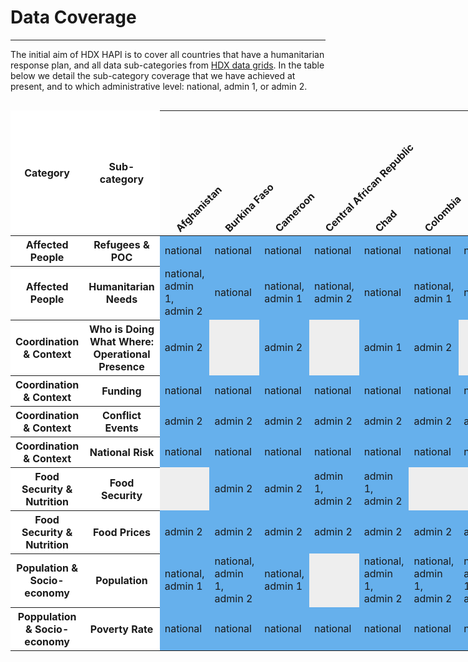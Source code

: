 # Data Coverage

---

The initial aim of HDX HAPI is to cover all countries that have a
humanitarian response plan, and all data sub-categories from
[HDX data grids](https://data.humdata.org/dashboards/overview-of-data-grids).
In the table below we detail the sub-category coverage that we have achieved
at present, and to which administrative level: national, admin 1, or admin 2.

<style>
  .data-cell {
    background-color: #66B0EC; /* HDX sapphire light */;
  }
  .empty-cell {
    background-color: #EEE;
  }

  /* rotating the national names */
  th.rotate {
    white-space: nowrap;
    vertical-align: bottom;
    text-align: left;
    height: 200px;
  }
  th.rotate > div {
    transform: translate(20px, 5px) rotate(-45deg);
    width: 1px;
  }

/* Only Erika understands this part */
.container {
  overflow-x: hidden;
  overflow-y: hidden;
  position: relative;
  width: 1200px;
}
thead tr th:first-child, thead tr th:nth-child(2) {
  height: 100%;
}
thead tr:first-child th {
  border-left: 0;
  border-right: 0;
}
thead tr:first-child th:first-child, thead tr:first-child th:nth-child(2) {
  border: 0;
}
tr > th:first-child,
tr > td:first-child,
tr > th:nth-child(2),
tr > td:nth-child(2) {
  background-color: #FFF;
  left: 0;
  position: sticky;
  z-index: 2;
}
tr > th:nth-child(2),
tr > td:nth-child(2) {
  left: 115px;
  z-index: 1;
}

/* overrides */
.md-typeset table:not([class]) {
  border: none;
  display: table;
}
.md-typeset table:not([class]) td:not([align]),
.md-typeset table:not([class]) th:not([align]) {
  line-height: 16px;
  vertical-align: bottom;
}
.md-typeset__scrollwrap {
  margin: 1em 0 1em -16px;
}

</style>

<div class="container">
<table>
  <thead>
    <tr>
      <th class="horizontal">Category</th>
      <th class="horizontal">Sub-category</th>
      <th class="rotate"><div><span>Afghanistan</span></div></th>
      <th class="rotate"><div><span>Burkina Faso</span></div></th>
      <th class="rotate"><div><span>Cameroon</span></div></th>
      <th class="rotate"><div><span>Central African Republic</span></div></th>
      <th class="rotate"><div><span>Chad</span></div></th>
      <th class="rotate"><div><span>Colombia</span></div></th>
      <th class="rotate"><div><span>Democratic Republic of the Congo</span></div></th>
      <th class="rotate"><div><span>El Salvador</span></div></th>
      <th class="rotate"><div><span>Ethiopia</span></div></th>
      <th class="rotate"><div><span>Guatemala</span></div></th>
      <th class="rotate"><div><span>Haiti</span></div></th>
      <th class="rotate"><div><span>Honduras</span></div></th>
      <th class="rotate"><div><span>Mali</span></div></th>
      <th class="rotate"><div><span>Mozambique</span></div></th>
      <th class="rotate"><div><span>Myanmar</span></div></th>
      <th class="rotate"><div><span>Niger</span></div></th>
      <th class="rotate"><div><span>Nigeria</span></div></th>
      <th class="rotate"><div><span>State of Palestine</span></div></th>
      <th class="rotate"><div><span>Somalia</span></div></th>
      <th class="rotate"><div><span>South Sudan</span></div></th>
      <th class="rotate"><div><span>Sudan</span></div></th>
      <th class="rotate"><div><span>Syrian Arab Republic</span></div></th>
      <th class="rotate"><div><span>Ukraine</span></div></th>
      <th class="rotate"><div><span>Venezuela (Bolivarian Republic of)</span></div></th>
      <th class="rotate"><div><span>Yemen</span></div></th>
    </tr>
  </thead>
  <tbody>
    <tr>
      <th>Affected People</th>
      <th>Refugees & POC</th>
      <td class="data-cell">national</td>
      <td class="data-cell">national</td>
      <td class="data-cell">national</td>
      <td class="data-cell">national</td>
      <td class="data-cell">national</td>
      <td class="data-cell">national</td>
      <td class="data-cell">national</td>
      <td class="data-cell">national</td>
      <td class="data-cell">national</td>
      <td class="data-cell">national</td>
      <td class="data-cell">national</td>
      <td class="data-cell">national</td>
      <td class="data-cell">national</td>
      <td class="data-cell">national</td>
      <td class="data-cell">national</td>
      <td class="data-cell">national</td>
      <td class="data-cell">national</td>
      <td class="data-cell">national</td>
      <td class="data-cell">national</td>
      <td class="data-cell">national</td>
      <td class="data-cell">national</td>
      <td class="data-cell">national</td>
      <td class="data-cell">national</td>
      <td class="data-cell">national</td>
      <td class="data-cell">national</td>
    </tr>
    <tr>
      <th>Affected People</th>
      <th>Humanitarian Needs</th>
      <td class="data-cell">national, admin 1, admin 2</td>
      <td class="data-cell">national</td>
      <td class="data-cell">national, admin 1</td>
      <td class="data-cell">national, admin 2</td>
      <td class="data-cell">national</td>
      <td class="data-cell">national, admin 1</td>
      <td class="data-cell">national</td>
      <td class="data-cell">national</td>
      <td class="data-cell">national</td>
      <td class="data-cell">national, admin 2</td>
      <td class="data-cell">national, admin 2</td>
      <td class="data-cell">national, admin 2</td>
      <td class="data-cell">national, admin 1, admin 2</td>
      <td class="data-cell">national, admin 2</td>
      <td class="data-cell">national, admin 1</td>
      <td class="data-cell">national, admin 2</td>
      <td class="data-cell">national, admin 2</td>
      <td class="empty-cell"></td>
      <td class="data-cell">national, admin 2</td>
      <td class="data-cell">national, admin 2</td>
      <td class="data-cell">national, admin 2</td>
      <td class="data-cell">national</td>
      <td class="data-cell">national</td>
      <td class="data-cell">national, admin 2</td>
      <td class="data-cell">national, admin 2</td>
    </tr>
    <tr>
      <th>Coordination & Context</th>
      <th>Who is Doing What Where: Operational Presence</th>
      <td class="data-cell">admin 2</td>
      <td class="empty-cell"></td>
      <td class="data-cell">admin 2</td>
      <td class="empty-cell"></td>
      <td class="data-cell">admin 1</td>
      <td class="data-cell">admin 2</td>
      <td class="empty-cell"></td>
      <td class="empty-cell"></td>
      <td class="data-cell">national</td>
      <td class="data-cell">admin 2</td>
      <td class="data-cell">admin 2</td>
      <td class="data-cell">admin 2</td>
      <td class="data-cell">admin 2</td>
      <td class="data-cell">admin 2</td>
      <td class="empty-cell"></td>
      <td class="empty-cell"></td>
      <td class="data-cell">admin 2</td>
      <td class="data-cell">national</td>
      <td class="empty-cell"></td>
      <td class="data-cell">national</td>
      <td class="data-cell">national</td>
      <td class="empty-cell"></td>
      <td class="empty-cell"></td>
      <td class="data-cell">admin 2</td>
      <td class="data-cell">admin 2</td>
    </tr>
    <tr>
      <th>Coordination & Context</th>
      <th>Funding</th>
      <td class="data-cell">national</td>
      <td class="data-cell">national</td>
      <td class="data-cell">national</td>
      <td class="data-cell">national</td>
      <td class="data-cell">national</td>
      <td class="data-cell">national</td>
      <td class="data-cell">national</td>
      <td class="data-cell">national</td>
      <td class="data-cell">national</td>
      <td class="data-cell">national</td>
      <td class="data-cell">national</td>
      <td class="data-cell">national</td>
      <td class="data-cell">national</td>
      <td class="data-cell">national</td>
      <td class="data-cell">national</td>
      <td class="data-cell">national</td>
      <td class="data-cell">national</td>
      <td class="data-cell">national</td>
      <td class="data-cell">national</td>
      <td class="data-cell">national</td>
      <td class="data-cell">national</td>
      <td class="data-cell">national</td>
      <td class="data-cell">national</td>
      <td class="data-cell">national</td>
      <td class="data-cell">national</td>
    </tr>
    <tr>
      <th>Coordination & Context</th>
      <th>Conflict Events</th>
      <td class="data-cell">admin 2</td>
      <td class="data-cell">admin 2</td>
      <td class="data-cell">admin 2</td>
      <td class="data-cell">admin 2</td>
      <td class="data-cell">admin 2</td>
      <td class="data-cell">admin 2</td>
      <td class="data-cell">admin 2</td>
      <td class="data-cell">national</td>
      <td class="data-cell">admin 2</td>
      <td class="data-cell">national</td>
      <td class="data-cell">admin 2</td>
      <td class="data-cell">national</td>
      <td class="data-cell">admin 2</td>
      <td class="data-cell">admin 2</td>
      <td class="data-cell">admin 2</td>
      <td class="data-cell">admin 2</td>
      <td class="data-cell">admin 2</td>
      <td class="data-cell">admin 2</td>
      <td class="data-cell">admin 2</td>
      <td class="data-cell">admin 2</td>
      <td class="data-cell">admin 2</td>
      <td class="data-cell">admin 2</td>
      <td class="data-cell">admin 2</td>
      <td class="data-cell">admin 2</td>
      <td class="data-cell">admin 2</td>
    </tr>
    <tr>
      <th>Coordination & Context</th>
      <th>National Risk</th>
      <td class="data-cell">national</td>
      <td class="data-cell">national</td>
      <td class="data-cell">national</td>
      <td class="data-cell">national</td>
      <td class="data-cell">national</td>
      <td class="data-cell">national</td>
      <td class="data-cell">national</td>
      <td class="data-cell">national</td>
      <td class="data-cell">national</td>
      <td class="data-cell">national</td>
      <td class="data-cell">national</td>
      <td class="data-cell">national</td>
      <td class="data-cell">national</td>
      <td class="data-cell">national</td>
      <td class="data-cell">national</td>
      <td class="data-cell">national</td>
      <td class="data-cell">national</td>
      <td class="data-cell">national</td>
      <td class="data-cell">national</td>
      <td class="data-cell">national</td>
      <td class="data-cell">national</td>
      <td class="data-cell">national</td>
      <td class="data-cell">national</td>
      <td class="data-cell">national</td>
      <td class="data-cell">national</td>
    </tr>
    <tr>
      <th>Food Security & Nutrition</th>
      <th>Food Security</th>
      <td class="empty-cell"></td>
      <td class="data-cell">admin 2</td>
      <td class="data-cell">admin 2</td>
      <td class="data-cell">admin 1, admin 2</td>
      <td class="data-cell">admin 1, admin 2</td>
      <td class="empty-cell"></td>
      <td class="empty-cell"></td>
      <td class="empty-cell"></td>
      <td class="empty-cell"></td>
      <td class="empty-cell"></td>
      <td class="empty-cell"></td>
      <td class="empty-cell"></td>
      <td class="data-cell">admin 2</td>
      <td class="empty-cell"></td>
      <td class="empty-cell"></td>
      <td class="data-cell">admin 1, admin 2</td>
      <td class="data-cell">admin 1, admin 2</td>
      <td class="empty-cell"></td>
      <td class="empty-cell"></td>
      <td class="empty-cell"></td>
      <td class="empty-cell"></td>
      <td class="empty-cell"></td>
      <td class="empty-cell"></td>
      <td class="empty-cell"></td>
      <td class="empty-cell"></td>
    </tr>
    <tr>
      <th>Food Security & Nutrition</th>
      <th>Food Prices</th>
      <td class="data-cell">admin 2</td>
      <td class="data-cell">admin 2</td>
      <td class="data-cell">admin 2</td>
      <td class="data-cell">admin 2</td>
      <td class="data-cell">admin 2</td>
      <td class="data-cell">admin 2</td>
      <td class="data-cell">admin 2</td>
      <td class="data-cell">admin 2</td>
      <td class="data-cell">admin 2</td>
      <td class="data-cell">admin 2</td>
      <td class="data-cell">admin 2</td>
      <td class="data-cell">admin 2</td>
      <td class="data-cell">admin 2</td>
      <td class="data-cell">admin 2</td>
      <td class="data-cell">admin 2</td>
      <td class="data-cell">admin 2</td>
      <td class="data-cell">admin 2</td>
      <td class="data-cell">admin 2</td>
      <td class="data-cell">admin 2</td>
      <td class="data-cell">admin 2</td>
      <td class="data-cell">admin 2</td>
      <td class="data-cell">admin 2</td>
      <td class="data-cell">admin 2</td>
      <td class="empty-cell"></td>
      <td class="data-cell">admin 2</td>
    </tr>
    <tr>
      <th>Population & Socio-economy</th>
      <th>Population</th>
      <td class="data-cell">national, admin 1</td>
      <td class="data-cell">national, admin 1, admin 2</td>
      <td class="data-cell">national, admin 1</td>
      <td class="empty-cell"></td>
      <td class="data-cell">national, admin 1, admin 2</td>
      <td class="data-cell">national, admin 1, admin 2</td>
      <td class="data-cell">national, admin 1, admin 2</td>
      <td class="data-cell">national, admin 1, admin 2</td>
      <td class="data-cell">national, admin 1, admin 2</td>
      <td class="data-cell">national, admin 1, admin 2</td>
      <td class="data-cell">national, admin 1, admin 2</td>
      <td class="data-cell">national, admin 1, admin 2</td>
      <td class="data-cell">national, admin 1, admin 2</td>
      <td class="data-cell">national, admin 1, admin 2</td>
      <td class="data-cell">national, admin 1, admin 2</td>
      <td class="data-cell">national, admin 1, admin 2</td>
      <td class="data-cell">national, admin 1, admin 2</td>
      <td class="data-cell">national, admin 1</td>
      <td class="data-cell">national, admin 1, admin 2</td>
      <td class="data-cell">national, admin 1, admin 2</td>
      <td class="data-cell">national, admin 1</td>
      <td class="empty-cell"></td>
      <td class="data-cell">national, admin 1</td>
      <td class="data-cell">national, admin 1, admin 2</td>
      <td class="empty-cell"></td>
    </tr>
    <tr>
      <th>Poppulation & Socio-economy</th>
      <th>Poverty Rate</th>
      <td class="data-cell">national</td>
      <td class="data-cell">national</td>
      <td class="data-cell">national</td>
      <td class="data-cell">national</td>
      <td class="data-cell">national</td>
      <td class="data-cell">national</td>
      <td class="data-cell">national</td>
      <td class="data-cell">national</td>
      <td class="data-cell">national</td>
      <td class="data-cell">national</td>
      <td class="data-cell">national</td>
      <td class="data-cell">national</td>
      <td class="data-cell">national</td>
      <td class="data-cell">national</td>
      <td class="data-cell">national</td>
      <td class="data-cell">national</td>
      <td class="data-cell">national</td>
      <td class="data-cell">national</td>
      <td class="data-cell">national</td>
      <td class="data-cell">national</td>
      <td class="data-cell">national</td>
      <td class="data-cell">national</td>
      <td class="data-cell">national</td>
      <td class="data-cell">national</td>
      <td class="data-cell">national</td>
    </tr>
  </tbody>
</table>
</div>
